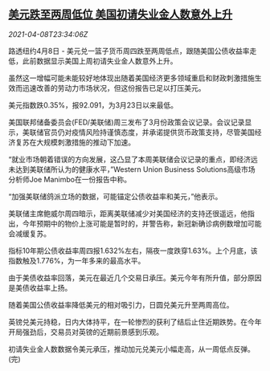 <!--1617926462000-->
[美元跌至两周低位 美国初请失业金人数意外上升](https://cn.reuters.com/article/global-forex-ny-0409-idCNKBS2BV39B)
------

<div><i>2021-04-08T23:34:06Z</i></div><p>路透纽约4月8日 - 美元兑一篮子货币周四跌至两周低点，跟随美国公债收益率走低，此前数据显示美国上周初请失业金人数意外上升。</p><p>虽然这一增幅可能未能较好地体现出随着美国经济更多领域重启和财政刺激措施生效而迅速改善的劳动力市场状况，但这份报告已足以打压美元。</p><p>美元指数跌0.35%，报92.091，为3月23日以来最低。</p><p>美国联邦储备委员会(FED/美联储)周三发布了3月份政策会议记录。会议记录显示，美联储官员仍对疫情风险持谨慎态度，并承诺提供货币政策支持，尽管美国经济复苏在大规模刺激措施的推动下加速。</p><p>“就业市场朝着错误的方向发展，这凸显了本周美联储会议记录的重点，即经济远未达到美联储所认为的健康水平，”Western Union Business Solutions高级市场分析师Joe Manimbo在一份报告中称。</p><p>“加强美联储鸽派立场的数据，可能锚定公债收益率和美元，”他表示。</p><p>美联储主席鲍威尔周四暗示，距离美联储减少对美国经济的支持还很遥远，他指出，今年预期中的物价上涨可能是暂时的，并警告称，新冠新确诊病例数增加可能会减缓复苏。</p><p>指标10年期公债收益率周四报1.632%左右，隔夜一度跌穿1.63%。上个月底，该指数触及1.776%，为一年多来的最高水平。</p><p>由于美债收益率回落，美元在最近几个交易日承压。美元今年有所升值，部分原因是美债收益率上扬。</p><p>随着美国公债收益率降低美元的相对吸引力，日圆兑美元升至两周高位。</p><p>英镑兑美元持稳，日内大体持平，在一轮惨烈的获利了结后止住近期跌势。在今年开局强劲后，交易员对英镑的近期前景感到乐观。</p><p>初请失业金人数数据令美元承压，推动加元兑美元小幅走高，从一周低点反弹。(完)</p>
